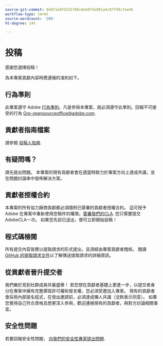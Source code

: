 ```yaml
---
source-git-commit: 8ddf1e0fd325780c8eb974e801a4c87f49c7ee4b
workflow-type: tm+mt
source-wordcount: '289'
ht-degree: 14%

---
```

# 投稿

感謝您選擇投稿！

為本專案貢獻內容時應遵循的准則如下。

## 行為準則

此專案遵守 Adobe [行為準則](code-of-conduct.md)。凡是參與本專案，就必須遵守此準則。回報不可接受的行為
[Grp-opensourceoffice@adobe.com](mailto:Grp-opensourceoffice@adobe.com).

## 貢獻者指南檔案

請參閱 [投稿人指南](https://experienceleague.adobe.com/docs/contributor/contributor-guide/introduction.html).

## 有疑問嗎？

請先提出問題。 本專案的現有貢獻者會在適當時致力於專案方向上達成共識，並在問題討論串中發佈解決方案。

## 貢獻者授權合約

本專案的所有協力廠商貢獻都必須隨附已簽署的貢獻者授權合約。 這可授予 Adobe 在專案中重新使用您稿件的權限。[簽署我們的CLA](https://opensource.adobe.com/cla.html). 您只需要提交AdobeCLA一次。 如果您先前已送出，便可立即開始投稿！

## 程式碼檢閱

所有提交內容皆應以提取請求的形式提出，且須經由專案貢獻者稽核。 閱讀 [GitHub 的提取請求文件](https://docs.github.com/en/pull-requests/collaborating-with-pull-requests/proposing-changes-to-your-work-with-pull-requests/about-pull-requests)以了解傳送提取請求的詳細資訊。

<!--
Lastly, please follow the [pull request template](PULL_REQUEST_TEMPLATE.md) when
submitting a pull request!
-->

## 從貢獻者晉升提交者

我們樂於見到社群成員共襄盛舉！ 若您想在貢獻者基礎上更進一步，以提交者身分在專案中擁有完整撰寫許可權和發言權，您必須受邀加入專案。 現有的貢獻者會採用內部提名程式，在發出邀請前，必須達成懶人共識（沈默表示同意）。 如果您覺得自己符合資格且想更深入參與，歡迎連絡現有的貢獻者，與對方討論相關事宜。

## 安全性問題

若要回報安全性問題， [向我們的安全性專家提出問題](https://helpx.adobe.com/security/alertus.html).
